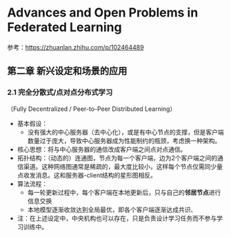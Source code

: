 # Advances and Open Problems in Federated Learning

参考：https://zhuanlan.zhihu.com/p/102464489



## 第二章 新兴设定和场景的应用



### 2.1 完全分散式/点对点分布式学习

（Fully Decentralized / Peer-to-Peer Distributed Learning）

- 基本假设：
  - 没有强大的中心服务器（去中心化），或是有中心节点的支撑，但是客户端数量过于庞大，导致中心服务器成为性能制约的瓶颈，考虑换一种架构。
- 核心思想：将与中心服务器的通信改成客户端之间点对点通信。
- 拓扑结构：（动态的）连通图，节点为每一个客户端，边为2个客户端之间的通信渠道。这种网络图通常是稀疏的，最大度比较小，这样每个节点仅需同少量点收发消息。这和服务器-client结构的星形图相反。
- 算法流程：
  - 每一轮更新过程中，每个客户端在本地更新后，只与自己的**邻居节点**进行信息交换
  - 本地模型逐渐收敛达到全局最优，即各个客户端逐渐达成共识、
- 注：在上述设定中，中央机构也可以存在，只是负责设计学习任务而不参与学习训练中。